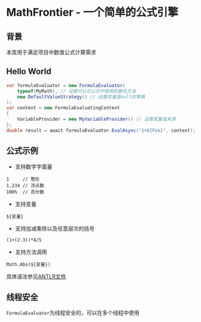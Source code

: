 # MathFrontier - 一个简单的公式引擎

## 背景

本库用于满足项目中数值公式计算需求

## Hello World
```csharp
var formulaEvaluator = new FormulaEvaluator(
    typeof(MyMath), // 设置可以在公式中使用的静态方法
    new DefaultValueStrategy() // 设置变量值null时策略
);
var context = new FormulaEvaluatingContext
{
    VariableProvider = new MyVariableProvider() // 设置变量值来源
};
double result = await formulaEvaluator.EvalAsync("1+${Foo}", context);
```

## 公式示例

* 支持数字字面量
```
1     // 整形
1.234 // 浮点数
100%  // 百分数
```

* 支持变量
```
${变量}
```

* 支持加减乘除以及任意层次的括号
```
(1+(2-3))*4/5
```

* 支持方法调用
```
Math.Abs(${变量})
```

具体语法参见[ANTLR文件](doc_reference\Formula.g4)

## 线程安全

`FormulaEvaluator`为线程安全的，可以在多个线程中使用